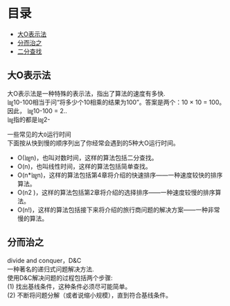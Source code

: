 # 目录

* [大O表示法](#大O表示法)
* [分而治之](#分而治之)
* [二分查找](二分查找.md)

## 大O表示法
  大O表示法是一种特殊的表示法，指出了算法的速度有多快.  
  ㏒10-100相当于问“将多少个10相乘的结果为100”。答案是两个：10 × 10 = 100。因此， ㏒10-100 = 2..   
  ㏒指的都是㏒2- 
  
  一些常见的大`O`运行时间  
下面按从快到慢的顺序列出了你经常会遇到的5种大O运行时间。
* O(㏒n)，也叫对数时间，这样的算法包括二分查找。
* O(n)，也叫线性时间，这样的算法包括简单查找。
* O(n*㏒n)，这样的算法包括第4章将介绍的快速排序——一种速度较快的排序算法。
* O(n2 )，这样的算法包括第2章将介绍的选择排序——一种速度较慢的排序算法。
* O(n!)，这样的算法包括接下来将介绍的旅行商问题的解决方案——一种非常慢的算法。

## 分而治之
divide and conquer，D&C  
 一种著名的递归式问题解决方法.  
 使用D&C解决问题的过程包括两个步骤:  
(1) 找出基线条件，这种条件必须尽可能简单。  
(2) 不断将问题分解（或者说缩小规模），直到符合基线条件。  
